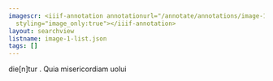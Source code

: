 ```yaml
---
imagescr: <iiif-annotation annotationurl="/annotate/annotations/image-1-015.json"
  styling="image_only:true"></iiif-annotation>
layout: searchview
listname: image-1-list.json
tags: []
---
```

die[n]tur . Quia misericordiam uolui